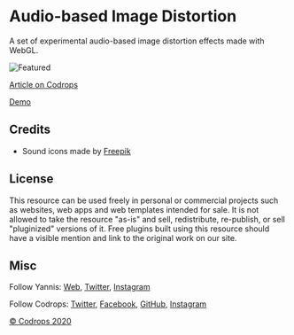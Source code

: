 # Audio-based Image Distortion

A set of experimental audio-based image distortion effects made with WebGL.

![Featured](https://tympanus.net/codrops/wp-content/uploads/2020/02/Soundbasedimagedistortion_featured.jpg)

[Article on Codrops](https://tympanus.net/codrops/?p=47614)

[Demo](http://tympanus.net/Development/AudioBasedImageDistortion/)

## Credits

- Sound icons made by [Freepik](https://www.flaticon.com/authors/freepik)

## License
This resource can be used freely in personal or commercial projects such as websites, web apps and web templates intended for sale. It is not allowed to take the resource "as-is" and sell, redistribute, re-publish, or sell "pluginized" versions of it. Free plugins built using this resource should have a visible mention and link to the original work on our site.

## Misc

Follow Yannis: [Web](https://www.neundex.com), [Twitter](https://www.twitter.com/neundex), [Instagram](https://www.instagram.com/neundex)

Follow Codrops: [Twitter](http://www.twitter.com/codrops), [Facebook](http://www.facebook.com/codrops), [GitHub](https://github.com/codrops), [Instagram](https://www.instagram.com/codropsss/)


[© Codrops 2020](http://www.codrops.com)





